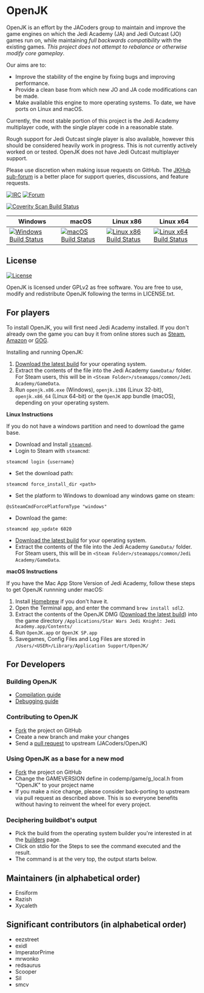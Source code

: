 # OpenJK

OpenJK is an effort by the JACoders group to maintain and improve the game engines on which the Jedi Academy (JA) and Jedi Outcast (JO) games run on, while maintaining *full backwards compatibility* with the existing games. *This project does not attempt to rebalance or otherwise modify core gameplay*.

Our aims are to:
* Improve the stability of the engine by fixing bugs and improving performance.
* Provide a clean base from which new JO and JA code modifications can be made.
* Make available this engine to more operating systems. To date, we have ports on Linux and macOS.

Currently, the most stable portion of this project is the Jedi Academy multiplayer code, with the single player code in a reasonable state.

Rough support for Jedi Outcast single player is also available, however this should be considered heavily work in progress. This is not currently actively worked on or tested. OpenJK does not have Jedi Outcast multiplayer support.

Please use discretion when making issue requests on GitHub. The [JKHub sub-forum](http://jkhub.org/forum/51-discussion/) is a better place for support queries, discussions, and feature requests.

[![IRC](https://img.shields.io/badge/irc-%23JACoders-brightgreen.svg)](http://unic0rn.github.io/tiramisu/jacoders/)
[![Forum](https://img.shields.io/badge/forum-JKHub.org%20OpenJK-brightgreen.svg)](http://jkhub.org/forum/51-discussion/)

[![Coverity Scan Build Status](https://scan.coverity.com/projects/1153/badge.svg)](https://scan.coverity.com/projects/1153)

| Windows | macOS | Linux x86 | Linux x64 |
|---------|-------|-----------|-----------|
| [![Windows Build Status](http://jk.xd.cm/badge.svg?builder=windows)](http://jk.xd.cm/builders/windows) | [ ![macOS Build Status](http://jk.xd.cm/badge.svg?builder=osx)](http://jk.xd.cm/builders/osx) | [ ![Linux x86 Build Status](http://jk.xd.cm/badge.svg?builder=linux)](http://jk.xd.cm/builders/linux) | [ ![Linux x64 Build Status](http://jk.xd.cm/badge.svg?builder=linux-64)](http://jk.xd.cm/builders/linux-64) |


## License

[![License](https://img.shields.io/github/license/JACoders/OpenJK.svg)](https://github.com/JACoders/OpenJK/blob/master/LICENSE.txt)

OpenJK is licensed under GPLv2 as free software. You are free to use, modify and redistribute OpenJK following the terms in LICENSE.txt.


## For players

To install OpenJK, you will first need Jedi Academy installed. If you don't already own the game you can buy it from online stores such as [Steam](http://store.steampowered.com/app/6020/), [Amazon](http://www.amazon.com/Star-Wars-Jedi-Knight-Academy-Pc/dp/B0000A2MCN) or [GOG](https://www.gog.com/game/star_wars_jedi_knight_jedi_academy).

Installing and running OpenJK:

1. [Download the latest build](http://builds.openjk.org) for your operating system.
2. Extract the contents of the file into the Jedi Academy `GameData/` folder. For Steam users, this will be in `<Steam Folder>/steamapps/common/Jedi Academy/GameData`.
3. Run `openjk.x86.exe` (Windows), `openjk.i386` (Linux 32-bit), `openjk.x86_64` (Linux 64-bit) or the `OpenJK` app bundle (macOS), depending on your operating system.


**Linux Instructions**

If you do not have a windows partition and need to download the game base.

* Download and Install [`steamcmd`](https://developer.valvesoftware.com/wiki/SteamCMD#Linux).
* Login to Steam with `steamcmd`:
```
steamcmd login {username}
```
* Set the download path:
```
steamcmd force_install_dir <path>
```
* Set the platform to Windows to download any windows game on steam:
```
@sSteamCmdForcePlatformType "windows"
```
* Download the game:
```
steamcmd app_update 6020
```
* [Download the latest build](http://builds.openjk.org) for your operating system.
* Extract the contents of the file into the Jedi Academy `GameData/` folder. For Steam users, this will be in `<Steam Folder>/steamapps/common/Jedi Academy/GameData`.


**macOS Instructions**

If you have the Mac App Store Version of Jedi Academy, follow these steps to get OpenJK runnning under macOS:

1. Install [Homebrew](http://brew.sh/) if you don't have it.
2. Open the Terminal app, and enter the command `brew install sdl2`.
3. Extract the contents of the OpenJK DMG ([Download the latest build](http://builds.openjk.org)) into the game directory `/Applications/Star Wars Jedi Knight: Jedi Academy.app/Contents/`
4. Run `OpenJK.app` or `OpenJK SP.app` 
5. Savegames, Config Files and Log Files are stored in `/Users/<USER>/Library/Application Support/OpenJK/`


## For Developers


### Building OpenJK

* [Compilation guide](https://github.com/JACoders/OpenJK/wiki/Compilation-guide)
* [Debugging guide](https://github.com/JACoders/OpenJK/wiki/Debugging)


### Contributing to OpenJK

* [Fork](https://github.com/JACoders/OpenJK/fork) the project on GitHub
* Create a new branch and make your changes
* Send a [pull request](https://help.github.com/articles/creating-a-pull-request) to upstream (JACoders/OpenJK)


### Using OpenJK as a base for a new mod

* [Fork](https://github.com/JACoders/OpenJK/fork) the project on GitHub
* Change the GAMEVERSION define in codemp/game/g_local.h from "OpenJK" to your project name
* If you make a nice change, please consider back-porting to upstream via pull request as described above. This is so everyone benefits without having to reinvent the wheel for every project.


### Deciphering buildbot's output

* Pick the build from the operating system builder you're interested in at the [builders](https://jk.xd.cm/builders) page.
* Click on stdio for the Steps to see the command executed and the result.
* The command is at the very top, the output starts below.


## Maintainers (in alphabetical order)

* Ensiform
* Razish
* Xycaleth


## Significant contributors (in alphabetical order)

* eezstreet
* exidl
* ImperatorPrime
* mrwonko
* redsaurus
* Scooper
* Sil
* smcv
